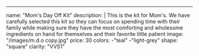 ---
name: "Mom's Day Off Kit"
description: |
This is the kit for Mom's. We have carefully selected this kit so they can focus on spending time with their family while making sure they have the most comforting and wholesome ingredients on hand for themselves and their favorite little patient
image: "/images/m.d.o copy.jpg"
price: 30
colors:
-"teal"
-"light-grey"
shape: "square"
clarity: "VVS1"
